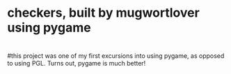 # checkers, built by mugwortlover using pygame
# 
#this project was one of my first excursions into using pygame, as opposed to using PGL. Turns out, pygame is much better!
